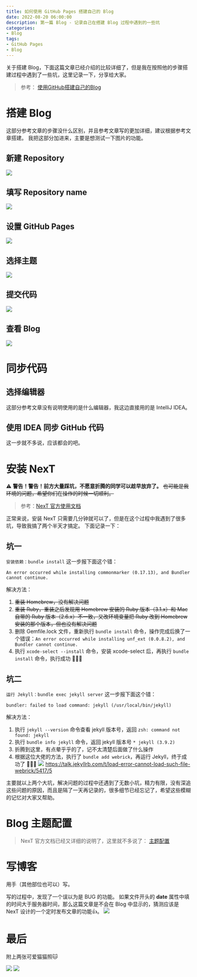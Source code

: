 ```yaml
---
title: 如何使用 GitHub Pages 搭建自己的 Blog
date: 2022-08-20 06:00:00
description: 第一篇 Blog - 记录自己在搭建 Blog 过程中遇到的一些坑
categories:
- Blog
tags:
- GitHub Pages
- Blog
---
```


关于搭建 Blog，下面这篇文章已经介绍的比较详细了，但是我在按照他的步骤搭建过程中遇到了一些坑，这里记录一下，分享给大家。

> 参考：
[使用GitHub搭建自己的Blog](https://zander2014.github.io/blog/2020/07/05/使用GitHub搭建自己的Blog/)

# 搭建 Blog

这部分参考文章的步骤没什么区别，并且参考文章写的更加详细，建议根据参考文章搭建。
我把这部分加进来，主要是想测试一下图片的功能。

## 新建 Repository

![](images/2022-08-20/截屏2022-08-19%2015.08.56.png)

## 填写 Repository name

![](images/2022-08-20/截屏2022-08-19%2015.11.23.png)

## 设置 GitHub Pages

![](images/2022-08-20/截屏2022-08-19%2015.12.59.png)

## 选择主题

![](images/2022-08-20/截屏2022-08-19%2015.14.46.png)

## 提交代码

![](images/2022-08-20/截屏2022-08-19%2015.15.55.png)

## 查看 Blog

![](images/2022-08-20/截屏2022-08-19%2015.16.50.png)

# 同步代码

## 选择编辑器

这部分参考文章没有说明使用的是什么编辑器，我这边直接用的是 IntelliJ IDEA。

## 使用 IDEA 同步 GitHub 代码

这一步就不多说，应该都会的吧。

# 安装 NexT

⚠️ **警告！警告！前方大量踩坑，不愿意折腾的同学可以趁早放弃了。**
~~也可能是我环境的问题，希望你们在操作的时候一切顺利。~~

> 参考：[NexT 官方使用文档](http://theme-next.simpleyyt.com/getting-started.html#install-next-theme)

正常来说，安装 NexT 只需要几分钟就可以了，但是在这个过程中我遇到了很多坑，导致我搞了两个半天才搞定。
下面记录一下：

## 坑一

`安装依赖：bundle install` 这一步报下面这个错：

```
An error occurred while installing commonmarker (0.17.13), and Bundler cannot continue.
```

解决方法：
1. ~~重装 Homebrew，没有解决问题~~
2. ~~重装 Ruby，重装之后发现用 Homebrew 安装的 Ruby 版本（3.1.x）和 Mac 自带的 Ruby 版本（2.6.x）不一致，又改环境变量把 Ruby 改到 Homebrew 安装的那个版本，但也没有解决问题~~
3. 删除 Gemfile.lock 文件，重新执行 `bundle install` 命令，操作完成后换了一个错误：`An error occurred while installing unf_ext (0.0.8.2), and Bundler cannot continue.`
4. 执行 `xcode-select --install` 命令，安装 xcode-select 后，再执行 `bundle install` 命令，执行成功 🎉🎉🎉

## 坑二 

`运行 Jekyll：bundle exec jekyll server` 这一步报下面这个错：

```
bundler: failed to load command: jekyll (/usr/local/bin/jekyll)
```

解决方法：
1. 执行 `jekyll --version` 命令查看 jekyll 版本号，返回 `zsh: command not found: jekyll`
2. 执行 `bundle info jekyll` 命令，返回 jekyll 版本号 `* jekyll (3.9.2)`
3. 折腾到这里，有点晕乎乎的了，记不太清楚后面做了什么操作
4. 根据这位大佬的方法，执行了 `bundle add webrick`，再运行 Jekyll，终于成功了 🎉🎉🎉
![](images/2022-08-20/截屏2022-08-20%2013.52.56.png)
https://talk.jekyllrb.com/t/load-error-cannot-load-such-file-webrick/5417/5
   
主要就以上两个大坑，解决问题的过程中还遇到了无数小坑，精力有限，没有深追这些问题的原因，而且是隔了一天再记录的，很多细节已经忘记了，希望这些模糊的记忆对大家又帮助。

# Blog 主题配置

> NexT 官方文档已经又详细的说明了，这里就不多说了：
[主题配置](http://theme-next.simpleyyt.com/theme-settings.html)

# 写博客

用手（其他部位也可以）写。

写的过程中，发现了一个误以为是 BUG 的功能。
如果文件开头的 **date** 属性中填的时间大于服务器时间，那么这篇文章是不会在 Blog 中显示的，猜测应该是 NexT 设计的一个定时发布文章的功能👍。
![](images/2022-08-20/截屏2022-08-20%2014.13.23.png)

# 最后

附上两张可爱猫猫照🐱

![](images/2022-08-20/IMG_2051.jpeg)
![](images/2022-08-20/IMG_2169.JPG)
